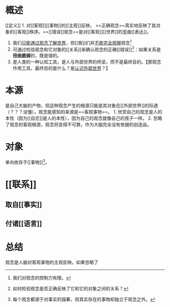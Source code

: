 # 概述
[[定义]]
	1. 对[[客观]][[事物]]的[[主观]]反映。
==正确观念==真实地反映了其对象的[[客观]]秩序。==[[错误]]观念==是对[[客观]][[世界]]的歪曲[[表达]]。

1. 我们<u>只能通过观念了解世界</u>，但[[我]]们并<u>不能完全把握</u>观念[^3]
2. 可通过检验观念和它对象的[[关系]]来确认观念的正确[[错误]][^2]：如果关系是**扭曲脆弱**的，既是错的。
3. 是人类的一种认知工具，是人与外部世界的桥梁，而不是最终目的。【那观念作用工具，最终目的是什么？是<u>认识外部世界</u>？】
# 本源
是自己大脑的产物，但这种观念产生的根源只能是其对象在[[外部世界]]的际遇（？？？没懂）。观念能感知的来源是==客观事物==。
	1. 欣赏自己的观念是人的本性（因为[[自恋]]是人的本性），因为自己的观念就像自己的孩子一样。
	2. 忽略了观念的客观根源，观念将变得不可靠，作为大脑完全没有依据的创造品。
# 对象
单向依存于[[事物]][^1]。
# [[联系]] 
## 取自[[事实]] 
## 付诸[[语言]] 

# 总结
观念是人脑对客观事物的主观反映。如果忽略了

[^1]: 每个观念都源于对事实的描摹，但真实存在的事物却独立于观念之外。
[^2]: 如何检验观念是否正确反映了它和它的对象之间的关系？
[^3]: 我们对观念的控制力有限。
